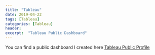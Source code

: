 ```yaml
---
title: "Tableau"
date: 2019-04-22
tags: [Tableau]
categories: [Tableau]
header:
excerpt:  "Tableau Public Dashboard"
---
```


You can find a public dashboard I created here [Tableau Public Profile](https://public.tableau.com/profile/pablo6901#!/)
